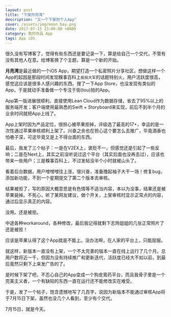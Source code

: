 ```yaml
---
layout: post
title: "下架月亮湾"
description: "又一个下架的个人App"
cover: /assets/img/moon_bay.png
date: 2017-07-15 23:00:00 +0800
category: 我的作品 App
tags: App iOS
---
```


很久没有写博客了，觉得有些东西还是要记录一下，算是给自己一个交代，不管有没有其他人在意。给博客换了个主题，算是一个新的开始。

**月亮湾**是最近做的一个iOS App，期望打造一个私密照片分享社区。想做这样一个App的起因是那段时间发现糗事百科上`偷拍大军`的话题特别火，用户活跃度很高，感觉这应该是很多人感兴趣的东西。搜了一下App Store，也没发现有类似的App，于是就动手准备做一个专注于街(tou)拍的App。

App第一版进展很顺利，直接使用Lean Cloud作为数据存储，省去了95%以上的服务端开发；客户端使用最熟悉的Swift + Storyboard来实现，前后不到半个月的业余时间就把App上线了。

App上架时因为产品定位，很担心被苹果拒掉，评级选了最高的17+，幸运的是一次性通过苹果审核顺利上架了。兴奋之余也在担心这个要怎么去推广，毕竟酒香也怕巷子深，可这毕竟又是上不得台面的东西。

最后，我发了三个帖子：一是在V2EX上，褒贬不一，但感觉还是引起了一些反响；二是在Next上，其实之前没听说过这个平台（其实后面也没再去过），应该也带来一些用户；三是糗事百科上，不过发帖没半个小时就被山头了。

看着后台数据，用户噌噌噌往上涨，很兴奋，准备撸起袖子大干一场！修复bug，添加新功能，不到一个星期提交了第二个版本去审核。

结果被拒了，写的原因大概意思是有色情等不适当内容，本以为没事，结果还是被苹果毙掉。不死心，听了某网友建议，做个开关，上架审核时显示正常点的内容，通过后显示真正的内容。

没用。还是被拒。

中途各种workaround，各种修改，最后我记得就剩下志玲姐姐的几张正常照片了还是被拒！

应该是苹果认得了这个App就是不能上。没办法啊，在人家的平台上，只能屈服。

就这样，新版本一直没有上架，一个不太完善的版本一直在线上运行了几个月。总用户数将近一千，但因为没有持续推广和更新迭代，活跃度已经大不如以前，到最后竟然只剩下上来发广告的了。

是时候下架了吧，不忍心自己的App变成一个狗皮膏药平台，而且我骨子里是一个完美主义者，一个有缺陷的东西一直在运行还不能修改实在难受。

于是，发了一个帖子，饱含遗憾地写了几百字，说因为新版本不能通过审核App将于7月15日下架，虽然也没几个人看到，至少有个交代。

7月15日，就是今天。


